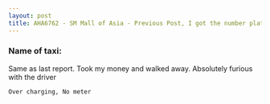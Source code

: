 ```yaml
---
layout: post
title: AHA6762 - SM Mall of Asia - Previous Post, I got the number plate wrong
---
```


### Name of taxi: 

Same as last report. Took my money and walked away. Absolutely furious with the driver

```Over charging, No meter```

